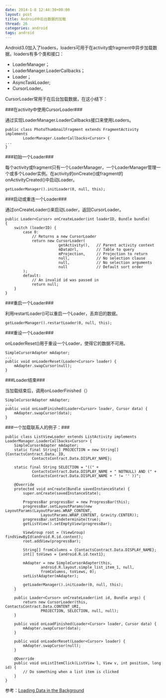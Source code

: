 ```yaml
---
date: 2014-1-8 12:44:30+00:00
layout: post
title: Android中后台数据的加载
thread: 26
categories: android
tags: android
---
```


Android3.0加入了loaders，loaders可用于在activity或fragment中异步加载数据，loaders有多个类和接口：

- LoaderManager；
- LoaderManager.LoaderCallbacks；
- Loader；
- AsyncTaskLoader;
- CursorLoader。

CursorLoader常用于在后台加载数据，在这小结下：

###在activity中使用CursorLoader###

通过实现LoaderManager.LoaderCallbacks接口来使用Loaders。

	public class PhotoThumbnailFragment extends FragmentActivity implements
	        LoaderManager.LoaderCallbacks<Cursor> {
	...
	}

###初始一个Loader###

每个activity或fragment只有一个LoaderManager，一个LoaderManager管理一个或多个Loader实例。在activity的onCreate()或fragment的onActivityCreated()中启动Loader。

	getLoaderManager().initLoader(0, null, this);

###启动或重连一个Loader###

通过onCreateLoader()来启动Loader，返回CursorLoader。

	public Loader<Cursor> onCreateLoader(int loaderID, Bundle bundle)
	{
	    switch (loaderID) {
	        case 0:
	            // Returns a new CursorLoader
	            return new CursorLoader(
	                        getActivity(),   // Parent activity context
	                        mDataUrl,        // Table to query
	                        mProjection,     // Projection to return
	                        null,            // No selection clause
	                        null,            // No selection arguments
	                        null             // Default sort order
	        );
	        default:
	            // An invalid id was passed in
	            return null;
	    }
	}

###重启一个Loader###

利用restartLoader()可以重启一个Loader，丢弃旧的数据。

	getLoaderManager().restartLoader(0, null, this);

###重设一个Loader###

onLoaderReset()用于重设一个Loader，使得它的数据不可用。

	SimpleCursorAdapter mAdapter;
	...
	public void onLoaderReset(Loader<Cursor> loader) {
	    mAdapter.swapCursor(null);
	}

###Loader结束###

当加载结束后，调用onLoaderFinished（）

	SimpleCursorAdapter mAdapter;
	...
	public void onLoadFinished(Loader<Cursor> loader, Cursor data) {
	    mAdapter.swapCursor(data);
	}

###一个加载联系人的例子：###

	public class ListViewLoader extends ListActivity implements LoaderManager.LoaderCallbacks<Cursor> {
	    SimpleCursorAdapter mAdapter;
	    static final String[] PROJECTION = new String[] {ContactsContract.Data._ID,
	            ContactsContract.Data.DISPLAY_NAME};
	
	    static final String SELECTION = "((" + 
	            ContactsContract.Data.DISPLAY_NAME + " NOTNULL) AND (" +
	            ContactsContract.Data.DISPLAY_NAME + " != '' ))";
	
	    @Override
	    protected void onCreate(Bundle savedInstanceState) {
	        super.onCreate(savedInstanceState);
	
	        ProgressBar progressBar = new ProgressBar(this);
	        progressBar.setLayoutParams(new LayoutParams(LayoutParams.WRAP_CONTENT,
	                LayoutParams.WRAP_CONTENT, Gravity.CENTER));
	        progressBar.setIndeterminate(true);
	        getListView().setEmptyView(progressBar);
	
	        ViewGroup root = (ViewGroup) findViewById(android.R.id.content);
	        root.addView(progressBar);
	
	        String[] fromColumns = {ContactsContract.Data.DISPLAY_NAME};
	        int[] toViews = {android.R.id.text1}; 
	
	        mAdapter = new SimpleCursorAdapter(this, 
	                android.R.layout.simple_list_item_1, null,
	                fromColumns, toViews, 0);
	        setListAdapter(mAdapter);
	
	        getLoaderManager().initLoader(0, null, this);
	    }
	
	    public Loader<Cursor> onCreateLoader(int id, Bundle args) {
	        return new CursorLoader(this, ContactsContract.Data.CONTENT_URI,
	                PROJECTION, SELECTION, null, null);
	    }
	
	    public void onLoadFinished(Loader<Cursor> loader, Cursor data) {
	        mAdapter.swapCursor(data);
	    }
	
	    public void onLoaderReset(Loader<Cursor> loader) {
	        mAdapter.swapCursor(null);
	    }
	
	    @Override 
	    public void onListItemClick(ListView l, View v, int position, long id) {
	        // Do something when a list item is clicked
	    }
	}

参考：[Loading Data in the Background](https://developer.android.com/training/load-data-background/index.html)

